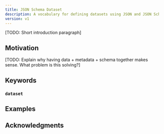 ```yaml
---
title: JSON Schema Dataset
description: A vocabulary for defining datasets using JSON and JSON Schema
version: v1
---
```


[TODO: Short introduction paragraph]

Motivation
----------

[TODO: Explain why having data + metadata + schema together makes sense. What
problem is this solving?]

Keywords
--------

### `dataset`

Examples
--------

Acknowledgments
---------------
